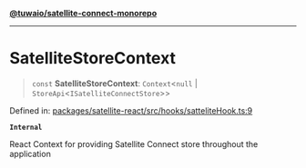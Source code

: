 [**@tuwaio/satellite-connect-monorepo**](../../../README.md)

***

# SatelliteStoreContext

> `const` **SatelliteStoreContext**: `Context`\<`null` \| `StoreApi`\<`ISatelliteConnectStore`\>\>

Defined in: [packages/satellite-react/src/hooks/satteliteHook.ts:9](https://github.com/TuwaIO/satellite-connect/blob/8af5ba76f248b2d5386322999904d21ced4220f4/packages/satellite-react/src/hooks/satteliteHook.ts#L9)

**`Internal`**

React Context for providing Satellite Connect store throughout the application
